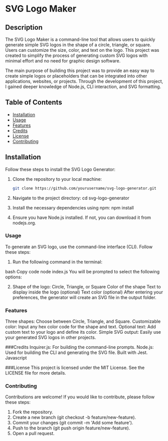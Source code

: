 # SVG Logo Maker

## Description

The SVG Logo Maker is a command-line tool that allows users to quickly generate simple SVG logos in the shape of a circle, triangle, or square. Users can customize the size, color, and text on the logo. This project was created to simplify the process of generating custom SVG logos with minimal effort and no need for graphic design software.

The main purpose of building this project was to provide an easy way to create simple logos or placeholders that can be integrated into other applications, websites, or projects. Through the development of this project, I gained deeper knowledge of Node.js, CLI interaction, and SVG formatting.

## Table of Contents

- [Installation](#installation)
- [Usage](#usage)
- [Features](#features)
- [Credits](#credits)
- [License](#license)
- [Contributing](#contributing)

## Installation

Follow these steps to install the SVG Logo Generator:

1. Clone the repository to your local machine:

   ```bash
   git clone https://github.com/yourusername/svg-logo-generator.git

2. Navigate to the project directory: cd svg-logo-generator
3. Install the necessary dependencies using npm: npm install
4. Ensure you have Node.js installed. If not, you can download it from nodejs.org.

### Usage
To generate an SVG logo, use the command-line interface (CLI). Follow these steps:

1. Run the following command in the terminal:

bash
Copy code
node index.js
You will be prompted to select the following options:

2. Shape of the logo: Circle, Triangle, or Square
Color of the shape
Text to display inside the logo (optional)
Text color (optional)
After entering your preferences, the generator will create an SVG file in the output folder.

### Features
Three shapes: Choose between Circle, Triangle, and Square.
Customizable color: Input any hex color code for the shape and text.
Optional text: Add custom text to your logo and define its color.
Simple SVG output: Easily use your generated SVG logos in other projects.

###Credits
Inquirer.js: For building the command-line prompts.
Node.js: Used for building the CLI and generating the SVG file.
Built with Jest.
Javascript

###License
This project is licensed under the MIT License. See the LICENSE file for more details.

### Contributing
Contributions are welcome! If you would like to contribute, please follow these steps:

1. Fork the repository.
2. Create a new branch (git checkout -b feature/new-feature).
3. Commit your changes (git commit -m 'Add some feature').
4. Push to the branch (git push origin feature/new-feature).
5. Open a pull request.

